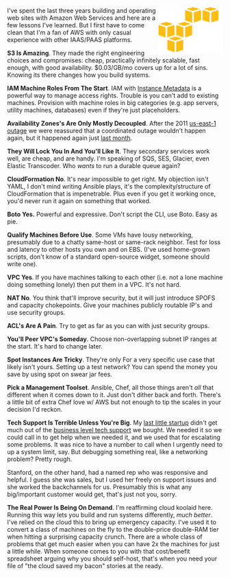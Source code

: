 <!-- 
.. title: Lessons from Three Years in AWS
.. slug: aws
.. link: 
.. description: 
.. tags: Tech
.. date: 2015/04/24 00:10
-->

<img style="float:right" class="postimage" src="/f/aws.png" 
     alt="AWS Logo" width=30%>

I've spent the last three years building and operating web sites
with Amazon Web Services and here are a few lessons I've learned. 
But I first have to come clean that I'm a fan of AWS with only
casual experience with other IAAS/PAAS platforms.

**S3 Is Amazing**. They made the right engineering choices and
compromises: cheap, practically infinitely scalable, fast enough,
with good availability. $0.03/GB/mo covers up for a lot of sins.
Knowing its there changes how you build systems.

**IAM Machine Roles From The Start**. IAM with [Instance Metadata][im]
is a powerful way to manage access rights. Trouble is you can't add
to existing machines. Provision with machine roles in big categories
(e.g. app servers, utility machines, databases) even if they're
just placeholders.

**Availability Zones's Are Only Mostly Decoupled**. After the 2011
[us-east-1 outage][2011] we were reassured that a coordinated 
outage wouldn't happen again, but it happened again just
[last month][2015].

**They Will Lock You In And You'll Like It**. They secondary services
work well, are cheap, and are handy. I'm speaking of SQS, SES,
Glacier, even Elastic Transcoder. Who *wants* to run a durable queue
again?

**CloudFormation No**. It's near impossible to get right. My
objection isn't YAML, I don't mind writing Ansible plays, it's the
complexity/structure of CloudFormation that is impenetrable.  Plus
even if you get it working once, you'd never run it again on something
that worked.

**Boto Yes.** Powerful and expressive. Don't script the CLI, use
Boto. Easy as pie.

**Qualify Machines Before Use**. Some VMs have lousy networking,
presumably due to a chatty same-host or same-rack neighbor. Test
for loss and latency to other hosts you own and on EBS. (I've used
home-grown scripts, don't know of a standard open-source widget,
someone should write one).

**VPC Yes**. If you have machines talking to each other (i.e. not a
lone machine doing something lonely) then put them in a VPC. It's not
hard.

**NAT No**. You think that'll improve security, but it will just
introduce SPOFS and capacity chokepoints. Give your machines publicly
routable IP's and use security groups.

**ACL's Are A Pain**. Try to get as far as you can with just security
groups.

**You'll Peer VPC's Someday**. Choose non-overlapping subnet IP ranges
at the start. It's hard to change later.

**Spot Instances Are Tricky**. They're only For a very specific use
case that likely isn't yours. Setting up a test network? You can
spend the money you save by using spot on swear jar fees.

**Pick a Management Toolset**. Ansible, Chef, all those things aren't
*all* that different when it comes down to it. Just don't dither back
and forth. There's a little bit of extra Chef love w/ AWS but not enough to tip
the scales in your decision I'd reckon. 

**Tech Support Is Terrible Unless You're Big**. My [last little
startup][wf] didn't get much out of the [business level tech
support][sup] we bought. We needed it so we could call in to get
help when we needed it, and we used that for escalating some problems.
It was nice to have a number to call when I urgently need to up a
system limit, say. But debugging something real, like a networking
problem? Pretty rough.

Stanford, on the other hand, had a named rep who was responsive and
helpful. I guess she was sales, but I used her freely on support
issues and she worked the backchannels for us. Presumably this is
what any big/important customer would get, that's just not you,
sorry.

**The Real Power Is Being On Demand**. I'm reaffirming cloud
koolaid here. Running this way lets you build and run systems
differently, *much better*. I've relied on the cloud this to bring
up emergency capacity. I've used it to convert a class of machines
on the fly to the double-price double-RAM tier when hitting a
surprising capacity crunch. There are a whole class of problems
that get much easier when you can have 2x the machines for just a
little while.  When someone comes to you with that cost/benefit
spreadsheet arguing why you should self-host, that's when you need
your file of "the cloud saved my bacon" stories at the ready.

  [2011]: http://www.networkworld.com/article/2202805/cloud-computing/amazon-ec2-outage-calls--availability-zones--into-question.html
  [2015]: https://www.reddit.com/r/aws/comments/2zpag7/aws_internal_dns_outage/
  [sup]: https://aws.amazon.com/premiumsupport/
  [wf]: http://www.wavefront.com/
  [im]: http://docs.aws.amazon.com/AWSEC2/latest/UserGuide/ec2-instance-metadata.html
